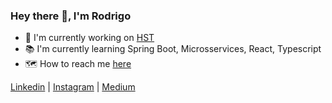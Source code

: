 ### Hey there 👋, I'm Rodrigo

- 🍻 I'm currently working on [HST](https://www.hst.com.br/pt-br/)
- 📚 I'm currently learning Spring Boot, Microsservices, React, Typescript
- 🗺️ How to reach me [here](https://www.linkedin.com/in/rodrigogouveiae/)

[Linkedin](https://www.linkedin.com/in/rodrigogouveiae/) | [Instagram](https://www.instagram.com/rodriigog/) | [Medium](https://medium.com/@rodrigoge)
